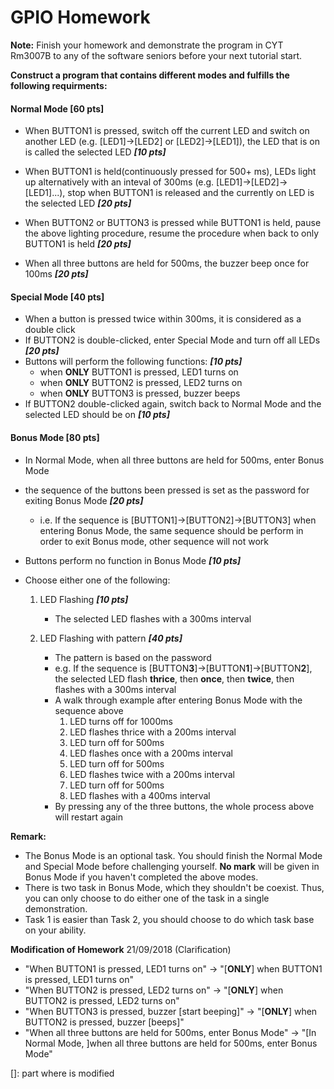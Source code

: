 # GPIO Homework

**Note:** Finish your homework and demonstrate the program in CYT Rm3007B to any of the software seniors before your next tutorial start.

**Construct a program that contains different modes and fulfills the following requirments:**

#### Normal Mode [60 pts]
- When BUTTON1 is pressed, switch off the current LED and switch on another LED (e.g. [LED1]->[LED2] or [LED2]->[LED1]), the LED that is on is called the selected LED ***[10 pts]***

- When BUTTON1 is held(continuously pressed for 500+ ms), LEDs light up alternatively with an inteval of 300ms (e.g. [LED1]->[LED2]->[LED1]...), stop when BUTTON1 is released and the currently on LED is the selected LED ***[20 pts]***

- When BUTTON2 or BUTTON3 is pressed while BUTTON1 is held, pause the above lighting procedure, resume the procedure when back to only BUTTON1 is held ***[20 pts]***

- When all three buttons are held for 500ms, the buzzer beep once for 100ms ***[20 pts]***

#### Special Mode [40 pts]
- When a button is pressed twice within 300ms, it is considered as a double click
- If BUTTON2 is double-clicked, enter Special Mode and turn off all LEDs ***[20 pts]***
- Buttons will perform the following functions: ***[10 pts]***
  - when **ONLY** BUTTON1 is pressed, LED1 turns on
  - when **ONLY** BUTTON2 is pressed, LED2 turns on
  - when **ONLY** BUTTON3 is pressed, buzzer beeps
- If BUTTON2 double-clicked again, switch back to Normal Mode and the selected LED should be on ***[10 pts]***

#### Bonus Mode [80 pts]
  - In Normal Mode, when all three buttons are held for 500ms, enter Bonus Mode
  - the sequence of the buttons been pressed is set as the password for exiting Bonus Mode ***[20 pts]***
    - i.e. If the sequence is [BUTTON1]->[BUTTON2]->[BUTTON3] when entering Bonus Mode, the same sequence should be perform in order to exit Bonus mode, other sequence will not work
    
    
  - Buttons perform no function in Bonus Mode ***[10 pts]***
  
  
  - Choose either one of the following:
    1. LED Flashing ***[10 pts]***
        - The selected LED flashes with a 300ms interval
        
    2. LED Flashing with pattern ***[40 pts]***
        - The pattern is based on the password
        - e.g. If the sequence is [BUTTON**3**]->[BUTTON**1**]->[BUTTON**2**], the selected LED flash **thrice**, then **once**, then **twice**, then flashes with a 300ms interval
        - A walk through example after entering Bonus Mode with the sequence above
          1. LED turns off for 1000ms
          2. LED flashes thrice with a 200ms interval
          3. LED turn off for 500ms
          4. LED flashes once with a 200ms interval
          5. LED turn off for 500ms
          6. LED flashes twice with a 200ms interval
          7. LED turn off for 500ms
          8. LED flashes with a 400ms interval
        - By pressing any of the three buttons, the whole process above will restart again


**Remark:**
- The Bonus Mode is an optional task. You should finish the Normal Mode and Special Mode before challenging yourself. **No mark** will be given in Bonus Mode if you haven't completed the above modes.
- There is two task in Bonus Mode, which they shouldn't be coexist. Thus, you can only choose to do either one of the task in a single demonstration.
- Task 1 is easier than Task 2, you should choose to do which task base on your ability.

**Modification of Homework**
21/09/2018 (Clarification)
- "When BUTTON1 is pressed, LED1 turns on" -> "[**ONLY**] when BUTTON1 is pressed, LED1 turns on"
- "When BUTTON2 is pressed, LED2 turns on" -> "[**ONLY**] when BUTTON2 is pressed, LED2 turns on"
- "When BUTTON3 is pressed, buzzer [start beeping]" -> "[**ONLY**] when BUTTON2 is pressed, buzzer [beeps]"
- "When all three buttons are held for 500ms, enter Bonus Mode" -> "[In Normal Mode, ]when all three buttons are held for 500ms, enter Bonus Mode"

[]: part where is modified
